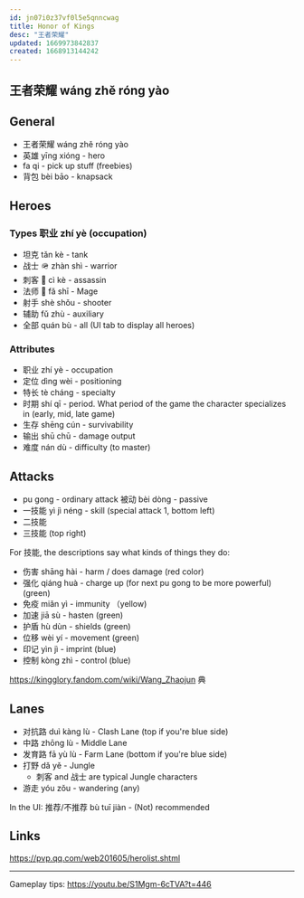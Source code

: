 ```yaml
---
id: jn07i0z37vf0l5e5qnncwag
title: Honor of Kings
desc: "王者荣耀"
updated: 1669973842837
created: 1668913144242
---
```


## 王者荣耀 wáng zhě róng yào

## General

- 王者荣耀 wáng zhě róng yào
- 英雄 yīng xióng - hero
- fa qi - pick up stuff (freebies)
- 背包 bèi bāo - knapsack

## Heroes

### Types 职业 zhí yè (occupation)

- 坦克 tǎn kè - tank
- 战士 🪖 zhàn shì - warrior
- 刺客 🥷 cì kè - assassin
- 法师 🧙 fǎ shī - Mage
- 射手 shè shǒu - shooter
- 辅助 fǔ zhù - auxiliary
- 全部 quán bù - all (UI tab to display all heroes)

### Attributes

- 职业 zhí yè - occupation
- 定位 dìng wèi - positioning
- 特长 tè cháng - specialty
- 时期 shí qī - period. What period of the game the character specializes in (early, mid, late game)
- 生存 shēng cún - survivability
- 输出 shū chū - damage output
- 难度 nán dù - difficulty (to master)

## Attacks

- pu gong - ordinary attack 被动 bèi dòng - passive
- 一技能 yì jì néng - skill (special attack 1, bottom left)
- 二技能
- 三技能 (top right)

For 技能, the descriptions say what kinds of things they do:

- 伤害 shāng hài - harm / does damage (red color)
- 强化 qiáng huà - charge up (for next pu gong to be more powerful) (green)
- 免疫 miǎn yì - immunity （yellow)
- 加速 jiā sù - hasten (green)
- 护盾 hù dùn - shields (green)
- 位移 wèi yí - movement (green)
- 印记 yìn jì - imprint (blue)
- 控制 kòng zhì - control (blue)

https://kingglory.fandom.com/wiki/Wang_Zhaojun
典

## Lanes

- 对抗路 duì kàng lù - Clash Lane (top if you're blue side)
- 中路 zhōng lù - Middle Lane
- 发育路 fā yù lù - Farm Lane (bottom if you're blue side)
- 打野 dǎ yě - Jungle
  - 刺客 and 战士 are typical Jungle characters
- 游走 yóu zǒu - wandering (any)

In the UI:
推荐/不推荐 bù tuī jiàn - (Not) recommended

## Links

https://pvp.qq.com/web201605/herolist.shtml

---

Gameplay tips: https://youtu.be/S1Mgm-6cTVA?t=446
